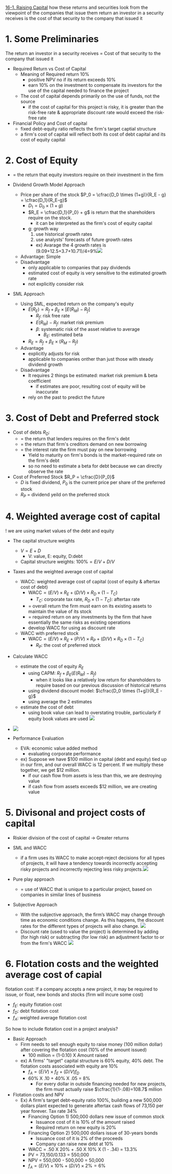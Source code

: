 [16-1. Raising Capital](16-1.%20Raising%20Capital.md)
how these returns and securities look from the viewpoint of the companies that issue them
return an investor in a security receives is the cost of that security to the company that issued it

# 1. Some Preliminaries

The return an investor in a security receives = Cost of that security to the company that issued it

-  Required Return vs Cost of Capital
	- Meaning of Required return 10%
		- positive NPV no if its return exceeds 10%
		- earn 10% on the investment to compensate its investors for the use of the capital needed to finance the project
	- The cost of capital depends primarily on the use of funds, not the source
		- if the cost of capital for this project is risky, it is greater than the risk-free rate & appropriate discount rate would exceed the risk-free rate
- Financial Policy and Cost of capital
	- fixed debt-equity ratio reflects the firm's target captial structure
	- a firm's cost of capital will reflect both its cost of debt capital and its cost of equity capital

# 2. Cost of Equity
- = the return that equity investors require on their investment in the firm
- Dividend Growth Model Approach
	- Price per share of the stock $P_0 = \cfrac{D_0 \times (1+g)}{R_E - g} = \cfrac{D_1}{R_E-g}$
		- $D_1 = D_0 \times (1+g)$
		- $R_E = \cfrac{D_1}{P_0} + g$ is return that the shareholders require on the stock. 
			- it can be interpreted as the firm's cost of equity capital
		- g: growth way
			1. use historical growth rates
			2. use analysts' forecasts of future growth rates
			- ex) Avarage the 4 growth rates is (9.09+12.5+3.7+10.71)/4=9%![](resource/Pasted%20image%2020240101232322.png)
	- Advantage: Simple
	- Disadvantage
		- only applicable to companies that pay dividends
		- estimated cost of equity is very sensitive to the estimated growth rate
		- not explicitly consider risk

- SML Approach
	- Using SML, expected return on the company's equity
		- $E(R_E) = R_f + \beta_E \times [E(R_M) -R_f]$
			- $R_f$: risk free rate
			- $E(R_M) - R_f$: market risk premium
			- $\beta$: systematic risk of the asset relative to average
				- $B_E$: estimated beta
		- $R_E = R_f + \beta_E \times (R_M-R_f)$
	- Advantage
		- explicitly adjusts for risk
		- applicable to companies onther than just those with steady dividend growth
	- Disadvantage
		- It requires 2 things be estimated: market risk premium & beta coefficient
			- if estimates are poor, resulting cost of equity will be inaccurate
		- rely on the past to predict the future

# 3. Cost of Debt and Preferred stock

- Cost of debts $R_D$: 
	- = the return that lenders requires on the firm's debt
	- = the return that firm's creditors demand on new borrowing
	- = the interest rate the firm must pay on new borrowing 
		- Yield to maturity on firm's bonds is the market-required rate on the firm's debt
		- so no need to estimate a beta for debt because we can directly observe the rate
- Cost of Preferred Stock $R_P = \cfrac{D}{P_0}$
	- $D$ is fixed dividend, $P_0$ is the current price per share of the preferred stock
	- $R_P$ = dividend yeild on the preferred stock

# 4. Weighted average cost of capital

! we are using market values of the debt and equity

- The capital structure weights
	- $V=E+D$
		- V: value, E: equity, D:debt
	- Capital structure weights: $100\%=E/V+D/V$
- Taxes and the weighted average cost of capital
	- WACC: weighted average cost of capital (cost of equity & aftertax cost of debt)
		- $\text{WACC} = (E/V) \times R_E + (D/V) \times R_D \times (1-T_C)$
			- $T_C$: corporate tax rate, $R_D \times (1-T_C)$: aftertax rate
		- = overall return the firm must earn on its existing assets to maintain the value of its stock
		- = required return on any investments by the firm that have essentially the same risks as existing operations
		-  develop WACC for using as discount rate
	- WACC with preferred stock
		- $\text{WACC} = (E/V) \times R_E + (P/V) \times R_P + (D/V) \times R_D \times (1-T_C)$
			- $R_P$: the cost of preferred stock
- Calculate WACC
	- estimate the cost of equity $R_E$ 
		- using CAPM: $R_f + \beta_E(E(R_M)-R_f)$
			- when it looks like a relatively low return for shareholders to require based on our previous discussion of historical returns
		- using dividend discount model: $\cfrac{D_0 \times (1+g)}{R_E - g}$
		- using average the 2 estimates
	- estimate the cost of debt
		- using book value can lead to overstating trouble, particularly if equity book values are used ![](resource/Pasted%20image%2020240102001411.png)
- ![](resource/Pasted%20image%2020240102001756.png)

- Performance Evaluation
	- EVA: economic value added method
		- evaluating corporate performance
	- ex) Suppose we have $100 million in capital (debt and equity) tied up in our firm, and our overall WACC is 12 percent. If we multiply these together, we get $12 million. 
		- if our cash flow from assets is less than this, we are destroying value
		- if cash flow from assets exceeds $12 million, we are creating value

# 5. Divisonal and project costs of capital

- Riskier division of the cost of capital -> Greater returns
- SML and WACC
	- if a firm uses its WACC to make accept-reject decisions for all types of projects, it will have a tendency towards incorrectly accepting risky projects and incorrectly rejecting less risky projects.![](resource/Pasted%20image%2020240102002438.png)


- Pure play approach
	- = use of WACC that is unique to a particular project, based on companies in similar lines of business
- Subjective Approach
	- With the subjective approach, the firm’s WACC may change through time as economic conditions change. As this happens, the discount rates for the different types of projects will also change. ![](resource/Pasted%20image%2020240102213339.png)
	- Discount rate (used to value the project) is determined by adding (for high risk) or subtracting (for low risk) an adjustment factor to or from the firm's WACC ![](resource/Pasted%20image%2020240102213645.png)

# 6. Flotation costs and the weighted average cost of capial

flotation cost: If a company accepts a new project, it may be required to issue, or float, new bonds and stocks (firm will incure some cost)
- $f_E$: equity flotation cost
- $f_D$: debt flotation cost
- $f_A$: weighted average flotation cost

So how to include flotation cost in a project analysis?

- Basic Approach
	- Firm needs to sell enough equity to raise money (100 million dollar) after covering the flotation cost (10% of the amount issued)
		- 100 million = (1-0.10) X Amount raised
	- ex) A firms' "target" capital structure is 60% equity, 40% debt. The flotation costs associated with equity are 10%
		- $f_A = (E/V) \times f_E + (D/V) f_D$
		- 60% X .10 + 40% X .05 = 8%
			- For every dollar in outside financing needed for new projects, the firm must actually raise $\cfrac{1}{1-.08}=108.7$ million
- Flotation costs and NPV
	- Ex) A firm's target debt-equity ratio 100%, building a new 500,000 dollars plant expected to generate aftertax cash flows of 73,150 per year forever. Tax rate 34%
		- Financing Option 1) 500,000 dollars new issue of common stock
			- Issuance cost of it is 10% of the amount raised
			- Required return on new equity is 20%
		- Financing Option 2) 500,000 dollars issue of 30-years bonds
			- Issuance cost of it is 2% of the proceeds
			- Company can raise new debt at 10%
		- WACC = .50 X 20% + .50 X 10% X (1 - .34) = 13.3%
		- PV = 73,150/0.133 = 550,000
		- NPV = 550,000 - 500,000 = 50,000
		- $f_A = (E/V) \times 10\% + (D/V) \times 2\% = 6\%$ 
